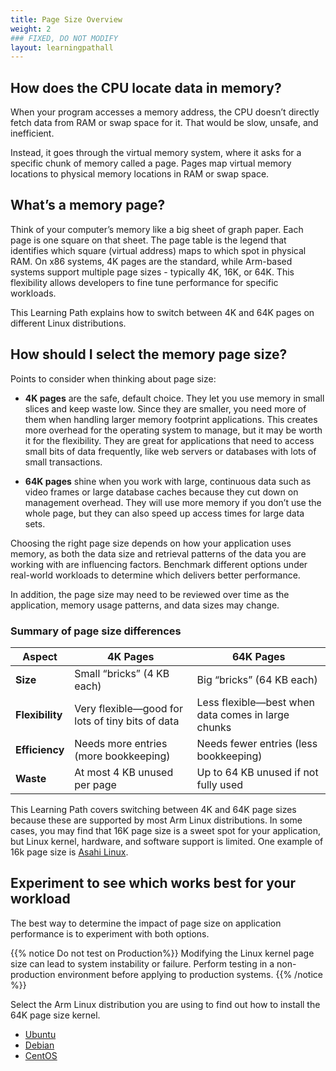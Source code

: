 ```yaml
---
title: Page Size Overview
weight: 2
### FIXED, DO NOT MODIFY
layout: learningpathall
---
```


## How does the CPU locate data in memory?

When your program accesses a memory address, the CPU doesn’t directly fetch data from RAM or swap space for it. That would be slow, unsafe, and inefficient.
 
Instead, it goes through the virtual memory system, where it asks for a specific chunk of memory called a page. Pages map virtual memory locations to physical memory locations in RAM or swap space.

## What’s a memory page?

Think of your computer’s memory like a big sheet of graph paper. Each page is one square on that sheet. The page table is the legend that identifies which square (virtual address) maps to which spot in physical RAM. On x86 systems, 4K pages are the standard, while Arm-based systems support multiple page sizes - typically 4K, 16K, or 64K. This flexibility allows developers to fine tune performance for specific workloads. 

This Learning Path explains how to switch between 4K and 64K pages on different Linux distributions.

## How should I select the memory page size?

Points to consider when thinking about page size:

- **4K pages** are the safe, default choice. They let you use memory in small slices and keep waste low. Since they are smaller, you need more of them when handling larger memory footprint applications. This creates more overhead for the operating system to manage, but it may be worth it for the flexibility. They are great for applications that need to access small bits of data frequently, like web servers or databases with lots of small transactions.

- **64K pages** shine when you work with large, continuous data such as video frames or large database caches because they cut down on management overhead. They will use more memory if you don’t use the whole page, but they can also speed up access times for large data sets.

Choosing the right page size depends on how your application uses memory, as both the data size and retrieval patterns of the data you are working with are influencing factors. Benchmark different options under real-world workloads to determine which delivers better performance.

In addition, the page size may need to be reviewed over time as the application, memory usage patterns, and data sizes may change.  


### Summary of page size differences

| Aspect          | 4K Pages                             | 64K Pages                              |
|-----------------|--------------------------------------|----------------------------------------|
| **Size**        | Small “bricks” (4 KB each)           | Big “bricks” (64 KB each)              |
| **Flexibility** | Very flexible—good for lots of tiny bits of data | Less flexible—best when data comes in large chunks |
| **Efficiency**  | Needs more entries (more bookkeeping) | Needs fewer entries (less bookkeeping) |
| **Waste**       | At most 4 KB unused per page         | Up to 64 KB unused if not fully used   |

This Learning Path covers switching between 4K and 64K page sizes because these are supported by most Arm Linux distributions. In some cases, you may find that 16K page size is a sweet spot for your application, but Linux kernel, hardware, and software support is limited. One example of 16k page size is [Asahi Linux](https://asahilinux.org/).

## Experiment to see which works best for your workload

The best way to determine the impact of page size on application performance is to experiment with both options.

{{% notice Do not test on Production%}}
Modifying the Linux kernel page size can lead to system instability or failure. Perform testing in a non-production environment before applying to production systems.
{{% /notice %}}

Select the Arm Linux distribution you are using to find out how to install the 64K page size kernel.

- [Ubuntu](/learning-paths/servers-and-cloud-computing/arm_linux_page_size/ubuntu/)
- [Debian](/learning-paths/servers-and-cloud-computing/arm_linux_page_size/debian/)
- [CentOS](/learning-paths/servers-and-cloud-computing/arm_linux_page_size/centos/)
